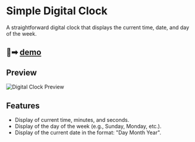 # Simple Digital Clock

A straightforward digital clock that displays the current time, date, and day of the week.

## 🔗➡ [demo](https://digital-clock-rutik.netlify.app/)


## Preview

![Digital Clock Preview](clock-preview.png)

## Features

- Display of current time, minutes, and seconds.
- Display of the day of the week (e.g., Sunday, Monday, etc.).
- Display of the current date in the format: "Day Month Year".
